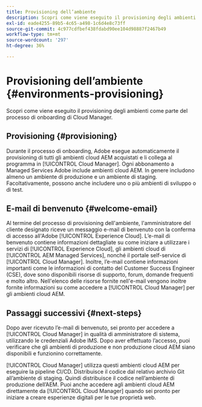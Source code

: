 ```yaml
---
title: Provisioning dell’ambiente
description: Scopri come viene eseguito il provisioning degli ambienti come parte del processo di onboarding di Cloud Manager.
exl-id: eade4255-89b5-4c65-a498-1c6d4e8c73ff
source-git-commit: 4c977cdfbef438fdabd90ee104d98887f2467b49
workflow-type: tm+mt
source-wordcount: '297'
ht-degree: 36%

---
```



# Provisioning dell’ambiente {#environments-provisioning}

Scopri come viene eseguito il provisioning degli ambienti come parte del processo di onboarding di Cloud Manager.

## Provisioning {#provisioning}

Durante il processo di onboarding, Adobe esegue automaticamente il provisioning di tutti gli ambienti cloud AEM acquistati e li collega al programma in [!UICONTROL Cloud Manager]. Ogni abbonamento a Managed Services Adobe include ambienti cloud AEM. In genere includono almeno un ambiente di produzione e un ambiente di staging. Facoltativamente, possono anche includere uno o più ambienti di sviluppo o di test.

## E-mail di benvenuto {#welcome-email}

Al termine del processo di provisioning dell&#39;ambiente, l&#39;amministratore del cliente designato riceve un messaggio e-mail di benvenuto con la conferma di accesso all&#39;Adobe [!UICONTROL Experience Cloud]. L’e-mail di benvenuto contiene informazioni dettagliate su come iniziare a utilizzare i servizi di [!UICONTROL Experience Cloud], gli ambienti cloud di [!UICONTROL AEM Managed Services], nonché il portale self-service di [!UICONTROL Cloud Manager]. Inoltre, l’e-mail contiene informazioni importanti come le informazioni di contatto del Customer Success Engineer (CSE), dove sono disponibili risorse di supporto, forum, domande frequenti e molto altro. Nell&#39;elenco delle risorse fornite nell&#39;e-mail vengono inoltre fornite informazioni su come accedere a [!UICONTROL Cloud Manager] per gli ambienti cloud AEM.

## Passaggi successivi {#next-steps}

Dopo aver ricevuto l’e-mail di benvenuto, sei pronto per accedere a [!UICONTROL Cloud Manager] in qualità di amministratore di sistema, utilizzando le credenziali Adobe IMS. Dopo aver effettuato l’accesso, puoi verificare che gli ambienti di produzione e non produzione cloud AEM siano disponibili e funzionino correttamente.

[!UICONTROL Cloud Manager] utilizza questi ambienti cloud AEM per eseguire la pipeline CI/CD. Distribuisce il codice dal relativo archivio Git all’ambiente di staging. Quindi distribuisce il codice nell’ambiente di produzione dell’AEM. Puoi anche accedere agli ambienti cloud AEM direttamente da [!UICONTROL Cloud Manager] quando sei pronto per iniziare a creare esperienze digitali per le tue proprietà web.
